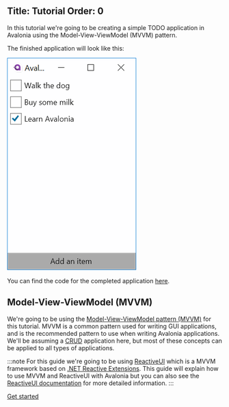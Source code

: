 Title: Tutorial
Order: 0
---
In this tutorial we're going to be creating a simple TODO application in Avalonia using the Model-View-ViewModel (MVVM) pattern.

The finished application will look like this:

![The running application](images/wiring-up-views-run.png)

You can find the code for the completed application [here](https://github.com/grokys/todo-tutorial). 

## Model-View-ViewModel (MVVM)

We're going to be using the [Model-View-ViewModel pattern (MVVM)](/docs/quickstart/mvvm) for this tutorial. MVVM is a common pattern used for writing GUI applications, and is the recommended pattern to use when writing Avalonia applications. We'll be assuming a [CRUD](https://en.wikipedia.org/wiki/Create,_read,_update_and_delete) application here, but most of
these concepts can be applied to all types of applications.

:::note
For this guide we're going to be using [ReactiveUI](https://reactiveui.net/) which is a MVVM framework based on [.NET Reactive Extensions](http://reactivex.io/). This guide will explain how to use MVVM and ReactiveUI with Avalonia but you can also see the [ReactiveUI documentation](https://reactiveui.net/docs/) for more detailed information.
:::

<a class="btn btn-primary" role="button" href="creating-the-project">
    Get started
</a>